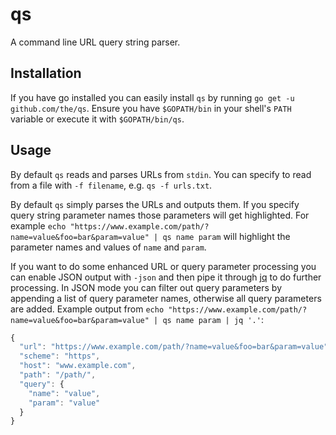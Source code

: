 # qs

A command line URL query string parser.

## Installation

If you have go installed you can easily install `qs` by running `go get -u github.com/the/qs`. Ensure you have `$GOPATH/bin` in your shell's `PATH` variable or execute it with `$GOPATH/bin/qs`.

## Usage

By default `qs` reads and parses URLs from `stdin`. You can specify to read from a file with `-f filename`, e.g. `qs -f urls.txt`.

By default `qs` simply parses the URLs and outputs them. If you specify query string parameter names those parameters will get highlighted. For example `echo "https://www.example.com/path/?name=value&foo=bar&param=value" | qs name param` will highlight the parameter names and values of `name` and `param`.

If you want to do some enhanced URL or query parameter processing you can enable JSON output with `-json` and then pipe it through [jq](https://stedolan.github.io/jq/) to do further processing. In JSON mode you can filter out query parameters by appending a list of query parameter names, otherwise all query parameters are added. Example output from `echo "https://www.example.com/path/?name=value&foo=bar&param=value" | qs name param | jq '.'`:

```javascript
{
  "url": "https://www.example.com/path/?name=value&foo=bar&param=value",
  "scheme": "https",
  "host": "www.example.com",
  "path": "/path/",
  "query": {
    "name": "value",
    "param": "value"
  }
}
```
